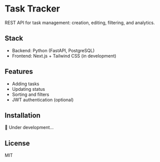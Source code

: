 # Task Tracker

REST API for task management: creation, editing, filtering, and analytics.

## Stack
- Backend: Python (FastAPI, PostgreSQL)
- Frontend: Next.js + Tailwind CSS (in development)

## Features
- Adding tasks
- Updating status
- Sorting and filters
- JWT authentication (optional)

## Installation
🚧 Under development...

## License
MIT